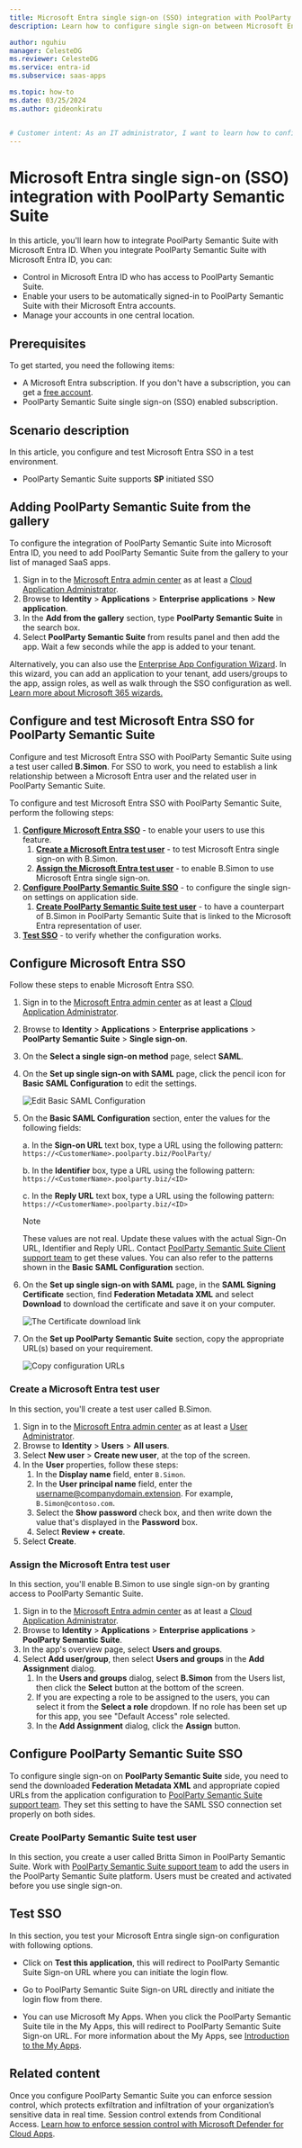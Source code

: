 ```yaml
---
title: Microsoft Entra single sign-on (SSO) integration with PoolParty Semantic Suite
description: Learn how to configure single sign-on between Microsoft Entra ID and PoolParty Semantic Suite.

author: nguhiu
manager: CelesteDG
ms.reviewer: CelesteDG
ms.service: entra-id
ms.subservice: saas-apps

ms.topic: how-to
ms.date: 03/25/2024
ms.author: gideonkiratu


# Customer intent: As an IT administrator, I want to learn how to configure single sign-on between Microsoft Entra ID and PoolParty Semantic Suite so that I can control who has access to PoolParty Semantic Suite, enable automatic sign-in with Microsoft Entra accounts, and manage my accounts in one central location.
---
```


# Microsoft Entra single sign-on (SSO) integration with PoolParty Semantic Suite

In this article,  you'll learn how to integrate PoolParty Semantic Suite with Microsoft Entra ID. When you integrate PoolParty Semantic Suite with Microsoft Entra ID, you can:

* Control in Microsoft Entra ID who has access to PoolParty Semantic Suite.
* Enable your users to be automatically signed-in to PoolParty Semantic Suite with their Microsoft Entra accounts.
* Manage your accounts in one central location.

## Prerequisites

To get started, you need the following items:

* A Microsoft Entra subscription. If you don't have a subscription, you can get a [free account](https://azure.microsoft.com/free/).
* PoolParty Semantic Suite single sign-on (SSO) enabled subscription.

## Scenario description

In this article,  you configure and test Microsoft Entra SSO in a test environment.

* PoolParty Semantic Suite supports **SP** initiated SSO

## Adding PoolParty Semantic Suite from the gallery

To configure the integration of PoolParty Semantic Suite into Microsoft Entra ID, you need to add PoolParty Semantic Suite from the gallery to your list of managed SaaS apps.

1. Sign in to the [Microsoft Entra admin center](https://entra.microsoft.com) as at least a [Cloud Application Administrator](~/identity/role-based-access-control/permissions-reference.md#cloud-application-administrator).
1. Browse to **Identity** > **Applications** > **Enterprise applications** > **New application**.
1. In the **Add from the gallery** section, type **PoolParty Semantic Suite** in the search box.
1. Select **PoolParty Semantic Suite** from results panel and then add the app. Wait a few seconds while the app is added to your tenant.

 Alternatively, you can also use the [Enterprise App Configuration Wizard](https://portal.office.com/AdminPortal/home?Q=Docs#/azureadappintegration). In this wizard, you can add an application to your tenant, add users/groups to the app, assign roles, as well as walk through the SSO configuration as well. [Learn more about Microsoft 365 wizards.](/microsoft-365/admin/misc/azure-ad-setup-guides)


<a name='configure-and-test-azure-ad-sso-for-poolparty-semantic-suite'></a>

## Configure and test Microsoft Entra SSO for PoolParty Semantic Suite

Configure and test Microsoft Entra SSO with PoolParty Semantic Suite using a test user called **B.Simon**. For SSO to work, you need to establish a link relationship between a Microsoft Entra user and the related user in PoolParty Semantic Suite.

To configure and test Microsoft Entra SSO with PoolParty Semantic Suite, perform the following steps:

1. **[Configure Microsoft Entra SSO](#configure-azure-ad-sso)** - to enable your users to use this feature.
    1. **[Create a Microsoft Entra test user](#create-an-azure-ad-test-user)** - to test Microsoft Entra single sign-on with B.Simon.
    1. **[Assign the Microsoft Entra test user](#assign-the-azure-ad-test-user)** - to enable B.Simon to use Microsoft Entra single sign-on.
1. **[Configure PoolParty Semantic Suite SSO](#configure-poolparty-semantic-suite-sso)** - to configure the single sign-on settings on application side.
    1. **[Create PoolParty Semantic Suite test user](#create-poolparty-semantic-suite-test-user)** - to have a counterpart of B.Simon in PoolParty Semantic Suite that is linked to the Microsoft Entra representation of user.
1. **[Test SSO](#test-sso)** - to verify whether the configuration works.

<a name='configure-azure-ad-sso'></a>

## Configure Microsoft Entra SSO

Follow these steps to enable Microsoft Entra SSO.

1. Sign in to the [Microsoft Entra admin center](https://entra.microsoft.com) as at least a [Cloud Application Administrator](~/identity/role-based-access-control/permissions-reference.md#cloud-application-administrator).
1. Browse to **Identity** > **Applications** > **Enterprise applications** > **PoolParty Semantic Suite** > **Single sign-on**.
1. On the **Select a single sign-on method** page, select **SAML**.
1. On the **Set up single sign-on with SAML** page, click the pencil icon for **Basic SAML Configuration** to edit the settings.

   ![Edit Basic SAML Configuration](common/edit-urls.png)

1. On the **Basic SAML Configuration** section, enter the values for the following fields:

    a. In the **Sign-on URL** text box, type a URL using the following pattern:
    `https://<CustomerName>.poolparty.biz/PoolParty/`

    b. In the **Identifier** box, type a URL using the following pattern:
    `https://<CustomerName>.poolparty.biz/<ID>`

    c. In the **Reply URL** text box, type a URL using the following pattern:
    `https://<CustomerName>.poolparty.biz/<ID>`

	> [!NOTE]
	> These values are not real. Update these values with the actual Sign-On URL, Identifier and Reply URL. Contact [PoolParty Semantic Suite Client support team](mailto:support@poolparty.biz) to get these values. You can also refer to the patterns shown in the **Basic SAML Configuration** section.

1. On the **Set up single sign-on with SAML** page, in the **SAML Signing Certificate** section,  find **Federation Metadata XML** and select **Download** to download the certificate and save it on your computer.

	![The Certificate download link](common/metadataxml.png)

1. On the **Set up PoolParty Semantic Suite** section, copy the appropriate URL(s) based on your requirement.

	![Copy configuration URLs](common/copy-configuration-urls.png)

<a name='create-an-azure-ad-test-user'></a>

### Create a Microsoft Entra test user

In this section, you'll create a test user called B.Simon.

1. Sign in to the [Microsoft Entra admin center](https://entra.microsoft.com) as at least a [User Administrator](~/identity/role-based-access-control/permissions-reference.md#user-administrator).
1. Browse to **Identity** > **Users** > **All users**.
1. Select **New user** > **Create new user**, at the top of the screen.
1. In the **User** properties, follow these steps:
   1. In the **Display name** field, enter `B.Simon`.  
   1. In the **User principal name** field, enter the username@companydomain.extension. For example, `B.Simon@contoso.com`.
   1. Select the **Show password** check box, and then write down the value that's displayed in the **Password** box.
   1. Select **Review + create**.
1. Select **Create**.

<a name='assign-the-azure-ad-test-user'></a>

### Assign the Microsoft Entra test user

In this section, you'll enable B.Simon to use single sign-on by granting access to PoolParty Semantic Suite.

1. Sign in to the [Microsoft Entra admin center](https://entra.microsoft.com) as at least a [Cloud Application Administrator](~/identity/role-based-access-control/permissions-reference.md#cloud-application-administrator).
1. Browse to **Identity** > **Applications** > **Enterprise applications** > **PoolParty Semantic Suite**.
1. In the app's overview page, select **Users and groups**.
1. Select **Add user/group**, then select **Users and groups** in the **Add Assignment** dialog.
   1. In the **Users and groups** dialog, select **B.Simon** from the Users list, then click the **Select** button at the bottom of the screen.
   1. If you are expecting a role to be assigned to the users, you can select it from the **Select a role** dropdown. If no role has been set up for this app, you see "Default Access" role selected.
   1. In the **Add Assignment** dialog, click the **Assign** button.

## Configure PoolParty Semantic Suite SSO

To configure single sign-on on **PoolParty Semantic Suite** side, you need to send the downloaded **Federation Metadata XML** and appropriate copied URLs from the application configuration to [PoolParty Semantic Suite support team](mailto:support@poolparty.biz). They set this setting to have the SAML SSO connection set properly on both sides.

### Create PoolParty Semantic Suite test user

In this section, you create a user called Britta Simon in PoolParty Semantic Suite. Work with [PoolParty Semantic Suite support team](mailto:support@poolparty.biz) to add the users in the PoolParty Semantic Suite platform. Users must be created and activated before you use single sign-on.

## Test SSO 

In this section, you test your Microsoft Entra single sign-on configuration with following options. 

* Click on **Test this application**, this will redirect to PoolParty Semantic Suite Sign-on URL where you can initiate the login flow. 

* Go to PoolParty Semantic Suite Sign-on URL directly and initiate the login flow from there.

* You can use Microsoft My Apps. When you click the PoolParty Semantic Suite tile in the My Apps, this will redirect to PoolParty Semantic Suite Sign-on URL. For more information about the My Apps, see [Introduction to the My Apps](https://support.microsoft.com/account-billing/sign-in-and-start-apps-from-the-my-apps-portal-2f3b1bae-0e5a-4a86-a33e-876fbd2a4510).


## Related content

Once you configure PoolParty Semantic Suite you can enforce session control, which protects exfiltration and infiltration of your organization’s sensitive data in real time. Session control extends from Conditional Access. [Learn how to enforce session control with Microsoft Defender for Cloud Apps](/cloud-app-security/proxy-deployment-any-app).
